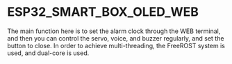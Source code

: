 # ESP32_SMART_BOX_OLED_WEB
The main function here is to set the alarm clock through the WEB terminal, and then you can control the servo, voice, and buzzer regularly, and set the button to close. In order to achieve multi-threading, the FreeROST system is used, and dual-core is used.
